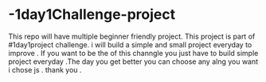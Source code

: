 # -1day1Challenge-project
This repo will have multiple  beginner friendly project. This project is part of #1day1project challenge.
i will  build a simple and small project everyday to improve . 
If you want to be the of this channgle  you just have to build simple project everyday .The day you get better 
you can choose any alng you want i chose  js .
thank you .
